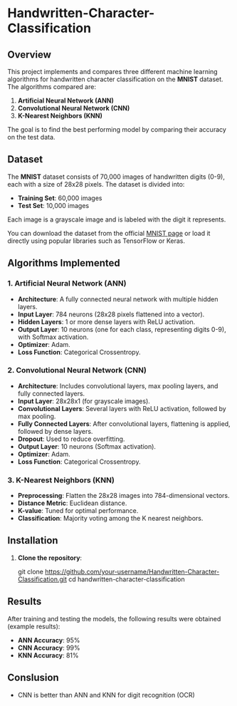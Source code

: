# Handwritten-Character-Classification

## Overview

This project implements and compares three different machine learning algorithms for handwritten character classification on the **MNIST** dataset. The algorithms compared are:

1. **Artificial Neural Network (ANN)**
2. **Convolutional Neural Network (CNN)**
3. **K-Nearest Neighbors (KNN)**

The goal is to find the best performing model by comparing their accuracy on the test data.

## Dataset

The **MNIST** dataset consists of 70,000 images of handwritten digits (0-9), each with a size of 28x28 pixels. The dataset is divided into:

- **Training Set**: 60,000 images
- **Test Set**: 10,000 images

Each image is a grayscale image and is labeled with the digit it represents.

You can download the dataset from the official [MNIST page](http://yann.lecun.com/exdb/mnist/) or load it directly using popular libraries such as TensorFlow or Keras.

## Algorithms Implemented

### 1. Artificial Neural Network (ANN)
- **Architecture**: A fully connected neural network with multiple hidden layers.
- **Input Layer**: 784 neurons (28x28 pixels flattened into a vector).
- **Hidden Layers**: 1 or more dense layers with ReLU activation.
- **Output Layer**: 10 neurons (one for each class, representing digits 0-9), with Softmax activation.
- **Optimizer**: Adam.
- **Loss Function**: Categorical Crossentropy.

### 2. Convolutional Neural Network (CNN)
- **Architecture**: Includes convolutional layers, max pooling layers, and fully connected layers.
- **Input Layer**: 28x28x1 (for grayscale images).
- **Convolutional Layers**: Several layers with ReLU activation, followed by max pooling.
- **Fully Connected Layers**: After convolutional layers, flattening is applied, followed by dense layers.
- **Dropout**: Used to reduce overfitting.
- **Output Layer**: 10 neurons (Softmax activation).
- **Optimizer**: Adam.
- **Loss Function**: Categorical Crossentropy.

### 3. K-Nearest Neighbors (KNN)
- **Preprocessing**: Flatten the 28x28 images into 784-dimensional vectors.
- **Distance Metric**: Euclidean distance.
- **K-value**: Tuned for optimal performance.
- **Classification**: Majority voting among the K nearest neighbors.


## Installation

1. **Clone the repository**:

   git clone https://github.com/your-username/Handwritten-Character-Classification.git
   cd handwritten-character-classification

## Results

After training and testing the models, the following results were obtained (example results):

- **ANN Accuracy**: 95%
- **CNN Accuracy**: 99%
- **KNN Accuracy**: 81%

## Conslusion

- CNN is better than ANN and KNN for digit recognition (OCR)
#